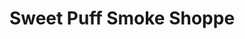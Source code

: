 ---
title: "Sweet Puff Smoke Shoppe"
url: /pensacola/sweet-puff-smoke-shoppe/
shop: E-Zigaretten
---